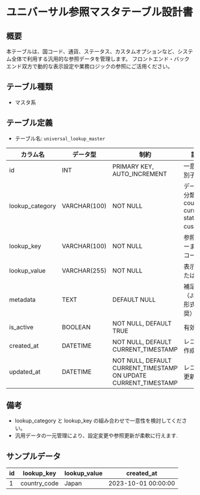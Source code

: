 # ユニバーサル参照マスタテーブル設計書

## 概要
本テーブルは、国コード、通貨、ステータス、カスタムオプションなど、システム全体で利用する汎用的な参照データを管理します。
フロントエンド・バックエンド双方で動的な表示設定や業務ロジックの参照にご活用ください。

## テーブル種類
- マスタ系

## テーブル定義
- テーブル名: `universal_lookup_master`

| カラム名         | データ型      | 制約                                    | 説明                                   |
|------------------|---------------|-----------------------------------------|----------------------------------------|
| id               | INT           | PRIMARY KEY, AUTO_INCREMENT             | 一意な識別子                           |
| lookup_category  | VARCHAR(100)  | NOT NULL                                | データの分類（例: country, currency, status, custom） |
| lookup_key       | VARCHAR(100)  | NOT NULL                                | 参照用キーまたはコード                |
| lookup_value     | VARCHAR(255)  | NOT NULL                                | 表示値または名称                        |
| metadata         | TEXT          | DEFAULT NULL                            | 補足情報（JSON形式推奨）              |
| is_active        | BOOLEAN       | NOT NULL, DEFAULT TRUE                  | 有効状態                               |
| created_at       | DATETIME      | NOT NULL, DEFAULT CURRENT_TIMESTAMP      | レコード作成日時                       |
| updated_at       | DATETIME      | NOT NULL, DEFAULT CURRENT_TIMESTAMP ON UPDATE CURRENT_TIMESTAMP | レコード更新日時 |

## 備考
- lookup_category と lookup_key の組み合わせで一意性を検討してください。
- 汎用データの一元管理により、設定変更や参照更新が柔軟に行えます.

## サンプルデータ
| id | lookup_key   | lookup_value | created_at           |
|----|--------------|--------------|----------------------|
| 1  | country_code | Japan        | 2023-10-01 00:00:00  |
